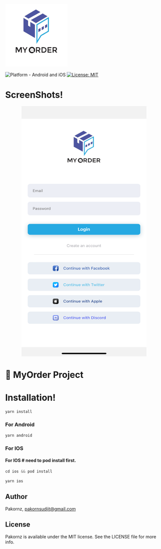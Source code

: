 <img alt="React Native Login Screen" src="src/assets/logo.png" width="200"/>

![Platform - Android and iOS](https://img.shields.io/badge/platform-Android%20%7C%20iOS-blue.svg?style=for-the-badge)
[![License: MIT](https://img.shields.io/badge/License-MIT-green.svg?style=for-the-badge)](https://opensource.org/licenses/MIT)


# ScreenShots!

<p align="center">
  <img alt="React Native Login Screen" src="src/assets/Screenshots/screen.png"  height="800" width="400" />
</p>



# 🥳 MyOrder Project

# Installation!

```js
yarn install
```

### For Android

```js
yarn android
```

### For IOS

#### For IOS # need to pod install first.
```js
cd ios && pod install
```

```js
yarn ios
```

## Author

Pakornz, pakornsudjit@gmail.com

## License

Pakornz is available under the MIT license. See the LICENSE file for more info.
